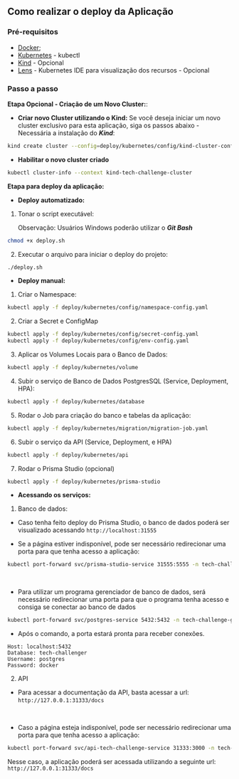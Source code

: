 ## Como realizar o deploy da Aplicação

### Pré-requisitos

- [Docker](https://docs.docker.com/get-docker/);
- [Kubernetes](https://kubernetes.io/docs/tasks/tools/) - kubectl
- [Kind](https://kind.sigs.k8s.io/docs/user/quick-start/) - Opcional
- [Lens](https://k8slens.dev/) - Kubernetes IDE para visualização dos recursos - Opcional

### Passo a passo

**Etapa Opcional - Criação de um Novo Cluster:**:

- **Criar novo Cluster utilizando o Kind:**
  Se você deseja iniciar um novo cluster exclusivo para esta aplicação, siga os passos abaixo - Necessária a instalação do **_Kind_**:

```sh
kind create cluster --config=deploy/kubernetes/config/kind-cluster-config.yaml --name=tech-challenge-cluster
```

- **Habilitar o novo cluster criado**

```sh
kubectl cluster-info --context kind-tech-challenge-cluster
```

**Etapa para deploy da aplicação:**

- **Deploy automatizado:**

1. Tonar o script executável:

   Observação: Usuários Windows poderão utilizar o **_Git Bash_**

```sh
chmod +x deploy.sh
```

2. Executar o arquivo para iniciar o deploy do projeto:

```sh
./deploy.sh
```

- **Deploy manual:**

1. Criar o Namespace:

```sh
kubectl apply -f deploy/kubernetes/config/namespace-config.yaml
```

2. Criar a Secret e ConfigMap

```sh
kubectl apply -f deploy/kubernetes/config/secret-config.yaml
kubectl apply -f deploy/kubernetes/config/env-config.yaml
```

3. Aplicar os Volumes Locais para o Banco de Dados:

```sh
kubectl apply -f deploy/kubernetes/volume
```

4. Subir o serviço de Banco de Dados PostgresSQL (Service, Deployment, HPA):

```sh
kubectl apply -f deploy/kubernetes/database
```

5. Rodar o Job para criação do banco e tabelas da aplicação:

```sh
kubectl apply -f deploy/kubernetes/migration/migration-job.yaml
```

6. Subir o serviço da API (Service, Deployment, e HPA)

```sh
kubectl apply -f deploy/kubernetes/api
```

7. Rodar o Prisma Studio (opcional)

```sh
kubectl apply -f deploy/kubernetes/prisma-studio
```

- **Acessando os serviços:**

1. Banco de dados:

- Caso tenha feito deploy do Prisma Studio, o banco de dados poderá ser visualizado acessando `http://localhost:31555`

- Se a página estiver indisponível, pode ser necessário redirecionar uma porta para que tenha acesso a aplicação:

```sh
kubectl port-forward svc/prisma-studio-service 31555:5555 -n tech-challenge-group-4
```

<br>

- Para utilizar um programa gerenciador de banco de dados, será necessário redirecionar uma porta para que o programa tenha acesso e consiga se conectar ao banco de dados

```sh
kubectl port-forward svc/postgres-service 5432:5432 -n tech-challenge-group-4
```

- Após o comando, a porta estará pronta para receber conexões.

```
Host: localhost:5432
Database: tech-challenger
Username: postgres
Password: docker
```

2. API

- Para acessar a documentação da API, basta acessar a url:
  `http://127.0.0.1:31333/docs`

<br>

- Caso a página esteja indisponível, pode ser necessário redirecionar uma porta para que tenha acesso a aplicação:

```sh
kubectl port-forward svc/api-tech-challenge-service 31333:3000 -n tech-challenge-group-4
```

Nesse caso, a aplicação poderá ser acessada utilizando a seguinte url:
`http://127.0.0.1:31333/docs`
